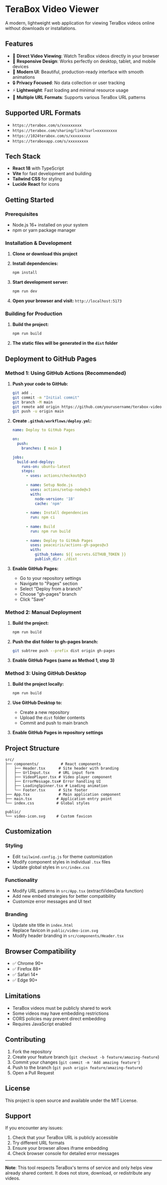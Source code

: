 # TeraBox Video Viewer

A modern, lightweight web application for viewing TeraBox videos online without downloads or installations.

## Features

- 🎥 **Direct Video Viewing**: Watch TeraBox videos directly in your browser
- 📱 **Responsive Design**: Works perfectly on desktop, tablet, and mobile devices
- 🎨 **Modern UI**: Beautiful, production-ready interface with smooth animations
- 🔒 **Privacy Focused**: No data collection or user tracking
- ⚡ **Lightweight**: Fast loading and minimal resource usage
- 🔗 **Multiple URL Formats**: Supports various TeraBox URL patterns

## Supported URL Formats

- `https://terabox.com/s/xxxxxxxxx`
- `https://terabox.com/sharing/link?surl=xxxxxxxxx`
- `https://1024terabox.com/s/xxxxxxxxx`
- `https://teraboxapp.com/s/xxxxxxxxx`

## Tech Stack

- **React 18** with TypeScript
- **Vite** for fast development and building
- **Tailwind CSS** for styling
- **Lucide React** for icons

## Getting Started

### Prerequisites

- Node.js 16+ installed on your system
- npm or yarn package manager

### Installation & Development

1. **Clone or download this project**

2. **Install dependencies:**
   ```bash
   npm install
   ```

3. **Start development server:**
   ```bash
   npm run dev
   ```

4. **Open your browser and visit:** `http://localhost:5173`

### Building for Production

1. **Build the project:**
   ```bash
   npm run build
   ```

2. **The static files will be generated in the `dist` folder**

## Deployment to GitHub Pages

### Method 1: Using GitHub Actions (Recommended)

1. **Push your code to GitHub:**
   ```bash
   git add .
   git commit -m "Initial commit"
   git branch -M main
   git remote add origin https://github.com/yourusername/terabox-video-viewer.git
   git push -u origin main
   ```

2. **Create `.github/workflows/deploy.yml`:**
   ```yaml
   name: Deploy to GitHub Pages
   
   on:
     push:
       branches: [ main ]
   
   jobs:
     build-and-deploy:
       runs-on: ubuntu-latest
       steps:
         - uses: actions/checkout@v3
         
         - name: Setup Node.js
           uses: actions/setup-node@v3
           with:
             node-version: '18'
             cache: 'npm'
             
         - name: Install dependencies
           run: npm ci
           
         - name: Build
           run: npm run build
           
         - name: Deploy to GitHub Pages
           uses: peaceiris/actions-gh-pages@v3
           with:
             github_token: ${{ secrets.GITHUB_TOKEN }}
             publish_dir: ./dist
   ```

3. **Enable GitHub Pages:**
   - Go to your repository settings
   - Navigate to "Pages" section
   - Select "Deploy from a branch"
   - Choose "gh-pages" branch
   - Click "Save"

### Method 2: Manual Deployment

1. **Build the project:**
   ```bash
   npm run build
   ```

2. **Push the dist folder to gh-pages branch:**
   ```bash
   git subtree push --prefix dist origin gh-pages
   ```

3. **Enable GitHub Pages (same as Method 1, step 3)**

### Method 3: Using GitHub Desktop

1. **Build the project locally:**
   ```bash
   npm run build
   ```

2. **Use GitHub Desktop to:**
   - Create a new repository
   - Upload the `dist` folder contents
   - Commit and push to main branch

3. **Enable GitHub Pages in repository settings**

## Project Structure

```
src/
├── components/          # React components
│   ├── Header.tsx      # Site header with branding
│   ├── UrlInput.tsx    # URL input form
│   ├── VideoPlayer.tsx # Video player component
│   ├── ErrorMessage.tsx# Error handling UI
│   ├── LoadingSpinner.tsx # Loading animation
│   └── Footer.tsx      # Site footer
├── App.tsx             # Main application component
├── main.tsx           # Application entry point
└── index.css          # Global styles

public/
└── video-icon.svg     # Custom favicon
```

## Customization

### Styling
- Edit `tailwind.config.js` for theme customization
- Modify component styles in individual `.tsx` files
- Update global styles in `src/index.css`

### Functionality
- Modify URL patterns in `src/App.tsx` (extractVideoData function)
- Add new embed strategies for better compatibility
- Customize error messages and UI text

### Branding
- Update site title in `index.html`
- Replace favicon in `public/video-icon.svg`
- Modify header branding in `src/components/Header.tsx`

## Browser Compatibility

- ✅ Chrome 90+
- ✅ Firefox 88+
- ✅ Safari 14+
- ✅ Edge 90+

## Limitations

- TeraBox videos must be publicly shared to work
- Some videos may have embedding restrictions
- CORS policies may prevent direct embedding
- Requires JavaScript enabled

## Contributing

1. Fork the repository
2. Create your feature branch (`git checkout -b feature/amazing-feature`)
3. Commit your changes (`git commit -m 'Add amazing feature'`)
4. Push to the branch (`git push origin feature/amazing-feature`)
5. Open a Pull Request

## License

This project is open source and available under the MIT License.

## Support

If you encounter any issues:

1. Check that your TeraBox URL is publicly accessible
2. Try different URL formats
3. Ensure your browser allows iframe embedding
4. Check browser console for detailed error messages

---

**Note**: This tool respects TeraBox's terms of service and only helps view already shared content. It does not store, download, or redistribute any videos.